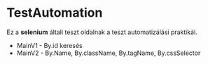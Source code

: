 # TestAutomation
Ez a **selenium** általi teszt oldalnak a teszt automatizálási praktikái.
* MainV1 - By.id keresés
* MainV2 - By.Name, By.className, By.tagName, By.cssSelector